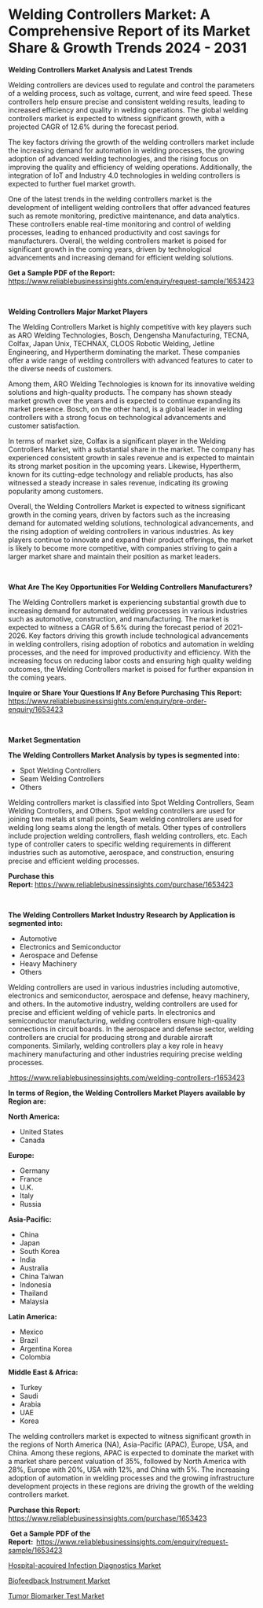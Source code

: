 <p><h1>Welding Controllers Market: A Comprehensive Report of its Market Share & Growth Trends 2024 - 2031</h1></p><p><strong>Welding Controllers Market Analysis and Latest Trends</strong></p>
<p><p>Welding controllers are devices used to regulate and control the parameters of a welding process, such as voltage, current, and wire feed speed. These controllers help ensure precise and consistent welding results, leading to increased efficiency and quality in welding operations. The global welding controllers market is expected to witness significant growth, with a projected CAGR of 12.6% during the forecast period.</p><p>The key factors driving the growth of the welding controllers market include the increasing demand for automation in welding processes, the growing adoption of advanced welding technologies, and the rising focus on improving the quality and efficiency of welding operations. Additionally, the integration of IoT and Industry 4.0 technologies in welding controllers is expected to further fuel market growth.</p><p>One of the latest trends in the welding controllers market is the development of intelligent welding controllers that offer advanced features such as remote monitoring, predictive maintenance, and data analytics. These controllers enable real-time monitoring and control of welding processes, leading to enhanced productivity and cost savings for manufacturers. Overall, the welding controllers market is poised for significant growth in the coming years, driven by technological advancements and increasing demand for efficient welding solutions.</p></p>
<p><strong>Get a Sample PDF of the Report:&nbsp;</strong> <a href="https://www.reliablebusinessinsights.com/enquiry/request-sample/1653423">https://www.reliablebusinessinsights.com/enquiry/request-sample/1653423</a></p>
<p>&nbsp;</p>
<p><strong>Welding Controllers Major Market Players</strong></p>
<p><p>The Welding Controllers Market is highly competitive with key players such as ARO Welding Technologies, Bosch, Dengensha Manufacturing, TECNA, Colfax, Japan Unix, TECHNAX, CLOOS Robotic Welding, Jetline Engineering, and Hypertherm dominating the market. These companies offer a wide range of welding controllers with advanced features to cater to the diverse needs of customers.</p><p>Among them, ARO Welding Technologies is known for its innovative welding solutions and high-quality products. The company has shown steady market growth over the years and is expected to continue expanding its market presence. Bosch, on the other hand, is a global leader in welding controllers with a strong focus on technological advancements and customer satisfaction.</p><p>In terms of market size, Colfax is a significant player in the Welding Controllers Market, with a substantial share in the market. The company has experienced consistent growth in sales revenue and is expected to maintain its strong market position in the upcoming years. Likewise, Hypertherm, known for its cutting-edge technology and reliable products, has also witnessed a steady increase in sales revenue, indicating its growing popularity among customers.</p><p>Overall, the Welding Controllers Market is expected to witness significant growth in the coming years, driven by factors such as the increasing demand for automated welding solutions, technological advancements, and the rising adoption of welding controllers in various industries. As key players continue to innovate and expand their product offerings, the market is likely to become more competitive, with companies striving to gain a larger market share and maintain their position as market leaders.</p></p>
<p>&nbsp;</p>
<p><strong>What Are The Key Opportunities For Welding Controllers Manufacturers?</strong></p>
<p><p>The Welding Controllers market is experiencing substantial growth due to increasing demand for automated welding processes in various industries such as automotive, construction, and manufacturing. The market is expected to witness a CAGR of 5.6% during the forecast period of 2021-2026. Key factors driving this growth include technological advancements in welding controllers, rising adoption of robotics and automation in welding processes, and the need for improved productivity and efficiency. With the increasing focus on reducing labor costs and ensuring high quality welding outcomes, the Welding Controllers market is poised for further expansion in the coming years.</p></p>
<p><strong>Inquire or Share Your Questions If Any Before Purchasing This Report:</strong> <a href="https://www.reliablebusinessinsights.com/enquiry/pre-order-enquiry/1653423">https://www.reliablebusinessinsights.com/enquiry/pre-order-enquiry/1653423</a></p>
<p>&nbsp;</p>
<p><strong>Market Segmentation</strong></p>
<p><strong>The Welding Controllers Market Analysis by types is segmented into:</strong></p>
<p><ul><li>Spot Welding Controllers</li><li>Seam Welding Controllers</li><li>Others</li></ul></p>
<p><p>Welding controllers market is classified into Spot Welding Controllers, Seam Welding Controllers, and Others. Spot welding controllers are used for joining two metals at small points, Seam welding controllers are used for welding long seams along the length of metals. Other types of controllers include projection welding controllers, flash welding controllers, etc. Each type of controller caters to specific welding requirements in different industries such as automotive, aerospace, and construction, ensuring precise and efficient welding processes.</p></p>
<p><strong>Purchase this Report:&nbsp;</strong><a href="https://www.reliablebusinessinsights.com/purchase/1653423">https://www.reliablebusinessinsights.com/purchase/1653423</a></p>
<p>&nbsp;</p>
<p><strong>The Welding Controllers Market Industry Research by Application is segmented into:</strong></p>
<p><ul><li>Automotive</li><li>Electronics and Semiconductor</li><li>Aerospace and Defense</li><li>Heavy Machinery</li><li>Others</li></ul></p>
<p><p>Welding controllers are used in various industries including automotive, electronics and semiconductor, aerospace and defense, heavy machinery, and others. In the automotive industry, welding controllers are used for precise and efficient welding of vehicle parts. In electronics and semiconductor manufacturing, welding controllers ensure high-quality connections in circuit boards. In the aerospace and defense sector, welding controllers are crucial for producing strong and durable aircraft components. Similarly, welding controllers play a key role in heavy machinery manufacturing and other industries requiring precise welding processes.</p></p>
<p><a href="https://www.reliablebusinessinsights.com/welding-controllers-r1653423">&nbsp;https://www.reliablebusinessinsights.com/welding-controllers-r1653423</a></p>
<p><strong>In terms of Region, the Welding Controllers Market Players available by Region are:</strong></p>
<p>
    <p> <strong> North America: </strong>
        <ul>
            <li>United States</li>
            <li>Canada</li>
        </ul>
        </p> 
    <p> <strong> Europe: </strong>
        <ul>
            <li>Germany</li>
            <li>France</li>
            <li>U.K.</li>
            <li>Italy</li>
            <li>Russia</li>
        </ul>
        </p> 
    <p> <strong> Asia-Pacific: </strong>
        <ul>
            <li>China</li>
            <li>Japan</li>
            <li>South Korea</li>
            <li>India</li>
            <li>Australia</li>
            <li>China Taiwan</li>
            <li>Indonesia</li>
            <li>Thailand</li>
            <li>Malaysia</li>
        </ul>
        </p> 
    <p> <strong> Latin America: </strong>
        <ul>
            <li>Mexico</li>
            <li>Brazil</li>
            <li>Argentina Korea</li>
            <li>Colombia</li>
        </ul>
        </p> 
    <p> <strong> Middle East & Africa: </strong>
        <ul>
            <li>Turkey</li>
            <li>Saudi</li>
            <li>Arabia</li>
            <li>UAE</li>
            <li>Korea</li>
        </ul>
    </p>
    </p>
<p><p>The welding controllers market is expected to witness significant growth in the regions of North America (NA), Asia-Pacific (APAC), Europe, USA, and China. Among these regions, APAC is expected to dominate the market with a market share percent valuation of 35%, followed by North America with 28%, Europe with 20%, USA with 12%, and China with 5%. The increasing adoption of automation in welding processes and the growing infrastructure development projects in these regions are driving the growth of the welding controllers market.</p></p>
<p><strong>Purchase this Report: </strong><a href="https://www.reliablebusinessinsights.com/purchase/1653423">https://www.reliablebusinessinsights.com/purchase/1653423</a></p>
<p>&nbsp;<strong>Get a Sample PDF of the Report:&nbsp;&nbsp;</strong><a href="https://www.reliablebusinessinsights.com/enquiry/request-sample/1653423">https://www.reliablebusinessinsights.com/enquiry/request-sample/1653423</a></p>
<p><strong></strong></p>
<p><p><a href="https://github.com/ChiragRp1/Market-Research-Report-List-5/blob/main/hospital-acquired-infection-diagnostics-market.md">Hospital-acquired Infection Diagnostics Market</a></p><p><a href="https://view.publitas.com/reportprime-1/biofeedback-instrument-market-share-market-analysis-growth-trends-forecasts-for-period-from-2024-2031/">Biofeedback Instrument Market</a></p><p><a href="https://github.com/abdelrhmankishk22/Market-Research-Report-List-5/blob/main/tumor-biomarker-test-market.md">Tumor Biomarker Test Market</a></p></p>